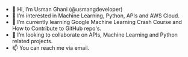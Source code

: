 - 👋 Hi, I’m Usman Ghani (@usmangdeveloper)
- 👀 I’m interested in Machine Learning, Python, APIs and AWS Cloud.
- 🌱 I’m currently learning Google Machine Learning Crash Course and How to Contribute to GitHub repo's.
- 💞️ I’m looking to collaborate on APIs, Machine Learning and Python related projects.
- 📫  You can reach me via email.

<!---
usmangdeveloper/usmangdeveloper is a ✨ special ✨ repository because its `README.md` (this file) appears on your GitHub profile.
You can click the Preview link to take a look at your changes.
--->
